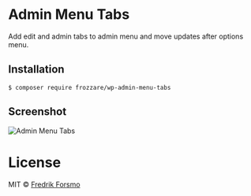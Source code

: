 # Admin Menu Tabs

Add edit and admin tabs to admin menu and move updates after options menu.

## Installation

```
$ composer require frozzare/wp-admin-menu-tabs
```

## Screenshot

![Admin Menu Tabs](https://cloud.githubusercontent.com/assets/14610/10093981/6c431280-635a-11e5-958e-591f06705fb3.png)

# License

MIT © [Fredrik Forsmo](https://github.com/frozzare)
